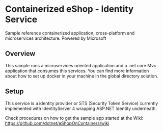 # Containerized eShop - Identity Service

Sample reference containerized application, cross-platform and microservices architecture.
Powered by Microsoft

## Overview

This sample runs a microservices oriented application and a .net core Mvc application that consumes this services. You can find more
information about how to set up docker in your machine in the global directory solution.

## Setup

This service is a identity provider or STS (Security Token Service) currently implemented with IdentityServer 4 wrapping ASP.NET Identity
underneath.

Check procedures on how to get the sample app started at the Wiki:
https://github.com/dotnet/eShopOnContainers/wiki